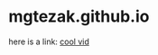 # mgtezak.github.io

here is a link:
<a href="https://www.youtube.com/watch?v=ubQBa7DnuMI&list=FLqFZDMHNG5qcJbFnSycYg3w&index=7">cool vid</a> 

